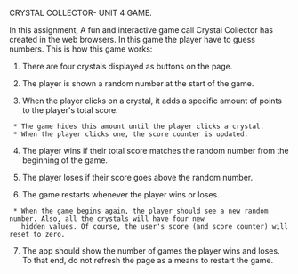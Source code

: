 CRYSTAL COLLECTOR- UNIT 4 GAME.

In this assignment, A fun and interactive game call Crystal Collector has created in the web browsers.   In this game the player 
have to guess numbers. This is how this game works:


   1. There are four crystals displayed as buttons on the page.

   2. The player is shown a random number at the start of the game.

   3. When the player clicks on a crystal, it adds a specific amount of points to the player's total score. 

     * The game hides this amount until the player clicks a crystal.
     * When the player clicks one, the score counter is updated.

   4. The player wins if their total score matches the random number from the beginning of the game.

   5. The player loses if their score goes above the random number.

   6. The game restarts whenever the player wins or loses.

     * When the game begins again, the player should see a new random number. Also, all the crystals will have four new 
       hidden values. Of course, the user's score (and score counter) will reset to zero.

   7. The app should show the number of games the player wins and loses. To that end, do not refresh the page as a means to 
      restart the game.
